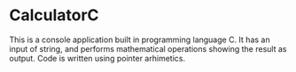 # CalculatorC
This is a console application built in programming language C. It has an input of string, and performs mathematical operations showing the result as output. 
Code is written using pointer arhimetics.
